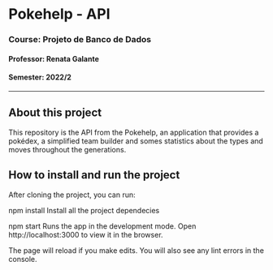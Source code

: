 # Pokehelp - API
### Course: Projeto de Banco de Dados
#### Professor: Renata Galante
#### Semester: 2022/2
---

## About this project

This repository is the API from the Pokehelp, an application that provides a pokédex, a simplified team builder and somes statistics about the types and moves throughout the generations. 

## How to install and run the project
After cloning the project, you can run:

npm install
Install all the project dependecies

npm start
Runs the app in the development mode.
Open http://localhost:3000 to view it in the browser.

The page will reload if you make edits.
You will also see any lint errors in the console.
